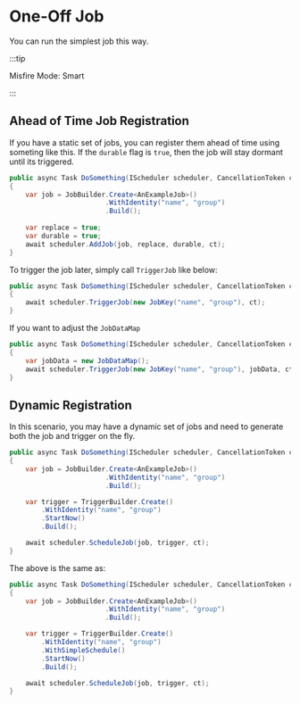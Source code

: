 # One-Off Job

You can run the simplest job this way.

:::tip

Misfire Mode: Smart

:::

## Ahead of Time Job Registration

If you have a static set of jobs, you can register them ahead of time using someting like this.
If the `durable` flag is `true`, then the job will stay dormant until its triggered.

```csharp
public async Task DoSomething(IScheduler scheduler, CancellationToken ct)
{
    var job = JobBuilder.Create<AnExampleJob>()
                        .WithIdentity("name", "group")
                        .Build();
    
    var replace = true;
    var durable = true;
    await scheduler.AddJob(job, replace, durable, ct);
}
```

To trigger the job later, simply call `TriggerJob` like below:

```csharp
public async Task DoSomething(IScheduler scheduler, CancellationToken ct)
{
    await scheduler.TriggerJob(new JobKey("name", "group"), ct);
}
```

If you want to adjust the `JobDataMap`

```csharp
public async Task DoSomething(IScheduler scheduler, CancellationToken ct)
{
    var jobData = new JobDataMap();
    await scheduler.TriggerJob(new JobKey("name", "group"), jobData, ct);
}
```


## Dynamic Registration

In this scenario, you may have a dynamic set of jobs and need to
generate both the job and trigger on the fly.

```csharp
public async Task DoSomething(IScheduler scheduler, CancellationToken ct)
{
    var job = JobBuilder.Create<AnExampleJob>()
                        .WithIdentity("name", "group")
                        .Build();

    var trigger = TriggerBuilder.Create()
        .WithIdentity("name", "group")
        .StartNow()
        .Build();

    await scheduler.ScheduleJob(job, trigger, ct);
}
```

The above is the same as:

```csharp
public async Task DoSomething(IScheduler scheduler, CancellationToken ct)
{
    var job = JobBuilder.Create<AnExampleJob>()
                        .WithIdentity("name", "group")
                        .Build();

    var trigger = TriggerBuilder.Create()
        .WithIdentity("name", "group")
        .WithSimpleSchedule()
        .StartNow()
        .Build();

    await scheduler.ScheduleJob(job, trigger, ct);
}
```
